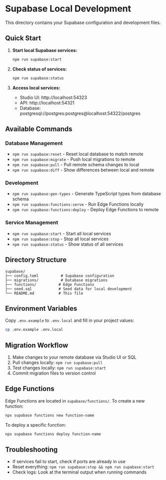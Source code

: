 # Supabase Local Development

This directory contains your Supabase configuration and development files.

## Quick Start

1. **Start local Supabase services:**
   ```bash
   npm run supabase:start
   ```

2. **Check status of services:**
   ```bash
   npm run supabase:status
   ```

3. **Access local services:**
   - Studio UI: http://localhost:54323
   - API: http://localhost:54321
   - Database: postgresql://postgres:postgres@localhost:54322/postgres

## Available Commands

### Database Management
- `npm run supabase:reset` - Reset local database to match remote
- `npm run supabase:migrate` - Push local migrations to remote
- `npm run supabase:pull` - Pull remote schema changes to local
- `npm run supabase:diff` - Show differences between local and remote

### Development
- `npm run supabase:gen-types` - Generate TypeScript types from database schema
- `npm run supabase:functions:serve` - Run Edge Functions locally
- `npm run supabase:functions:deploy` - Deploy Edge Functions to remote

### Service Management
- `npm run supabase:start` - Start all local services
- `npm run supabase:stop` - Stop all local services
- `npm run supabase:status` - Show status of all services

## Directory Structure

```
supabase/
├── config.toml          # Supabase configuration
├── migrations/          # Database migrations
├── functions/          # Edge Functions
├── seed.sql            # Seed data for local development
└── README.md           # This file
```

## Environment Variables

Copy `.env.example` to `.env.local` and fill in your project values:

```bash
cp .env.example .env.local
```

## Migration Workflow

1. Make changes to your remote database via Studio UI or SQL
2. Pull changes locally: `npm run supabase:pull`
3. Test changes locally: `npm run supabase:start`
4. Commit migration files to version control

## Edge Functions

Edge Functions are located in `supabase/functions/`. To create a new function:

```bash
npx supabase functions new function-name
```

To deploy a specific function:
```bash
npx supabase functions deploy function-name
```

## Troubleshooting

- If services fail to start, check if ports are already in use
- Reset everything: `npm run supabase:stop && npm run supabase:start`
- Check logs: Look at the terminal output when running commands
